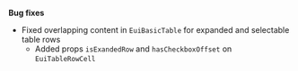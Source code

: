 **Bug fixes**

- Fixed overlapping content in  `EuiBasicTable` for expanded and selectable table rows
  - Added props `isExandedRow` and `hasCheckboxOffset` on `EuiTableRowCell`

